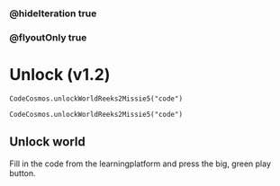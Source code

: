 ### @hideIteration true
### @flyoutOnly true
# Unlock (v1.2)
```blocks
CodeCosmos.unlockWorldReeks2Missie5("code")
```

```template
CodeCosmos.unlockWorldReeks2Missie5("code")
```

## Unlock world
Fill in the code from the learningplatform and press the big, green play button.